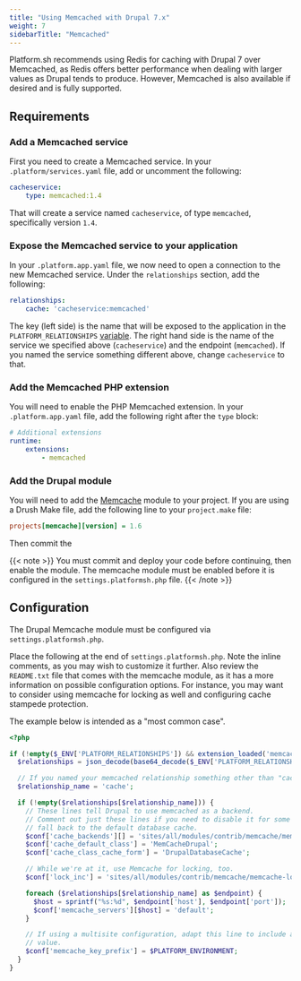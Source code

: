 ```yaml
---
title: "Using Memcached with Drupal 7.x"
weight: 7
sidebarTitle: "Memcached"
---
```


Platform.sh recommends using Redis for caching with Drupal 7 over Memcached, as Redis offers better performance when dealing with larger values as Drupal tends to produce.  However, Memcached is also available if desired and is fully supported.

## Requirements

### Add a Memcached service

First you need to create a  Memcached service.  In your `.platform/services.yaml` file, add or uncomment the following:

```yaml
cacheservice:
    type: memcached:1.4
```

That will create a service named `cacheservice`, of type `memcached`, specifically version `1.4`.

### Expose the Memcached service to your application

In your `.platform.app.yaml` file, we now need to open a connection to the new Memcached service.  Under the `relationships` section, add the following:

```yaml
relationships:
    cache: 'cacheservice:memcached'
```

The key (left side) is the name that will be exposed to the application in the `PLATFORM_RELATIONSHIPS` [variable](/development/variables/).  The right hand side is the name of the service we specified above (`cacheservice`) and the endpoint (`memcached`).  If you named the service something different above, change `cacheservice` to that.

### Add the Memcached PHP extension

You will need to enable the PHP Memcached extension.  In your `.platform.app.yaml` file, add the following right after the `type` block:

```yaml
# Additional extensions
runtime:
    extensions:
        - memcached
```

### Add the Drupal module

You will need to add the [Memcache](https://www.drupal.org/project/memcache) module to your project.  If you are using a Drush Make file, add the following line to your `project.make` file:

```ini
projects[memcache][version] = 1.6
```

Then commit the

{{< note >}}
You must commit and deploy your code before continuing, then enable the module. The memcache
module must be enabled before it is configured in the `settings.platformsh.php` file.
{{< /note >}}

## Configuration

The Drupal Memcache module must be configured via `settings.platformsh.php`.

Place the following at the end of `settings.platformsh.php`. Note the inline comments, as you may wish to customize it further.  Also review the `README.txt` file that comes with the memcache module, as it has a more information on possible configuration options. For instance, you may want to consider using memcache for locking as well and configuring cache stampede protection.

The example below is intended as a "most common case".

```php
<?php

if (!empty($_ENV['PLATFORM_RELATIONSHIPS']) && extension_loaded('memcached')) {
  $relationships = json_decode(base64_decode($_ENV['PLATFORM_RELATIONSHIPS']), true);

  // If you named your memcached relationship something other than "cache", set that here.
  $relationship_name = 'cache';

  if (!empty($relationships[$relationship_name])) {
    // These lines tell Drupal to use memcached as a backend.
    // Comment out just these lines if you need to disable it for some reason and
    // fall back to the default database cache.
    $conf['cache_backends'][] = 'sites/all/modules/contrib/memcache/memcache.inc';
    $conf['cache_default_class'] = 'MemCacheDrupal';
    $conf['cache_class_cache_form'] = 'DrupalDatabaseCache';

    // While we're at it, use Memcache for locking, too.
    $conf['lock_inc'] = 'sites/all/modules/contrib/memcache/memcache-lock.inc';

    foreach ($relationships[$relationship_name] as $endpoint) {
      $host = sprintf("%s:%d", $endpoint['host'], $endpoint['port']);
      $conf['memcache_servers'][$host] = 'default';
    }

    // If using a multisite configuration, adapt this line to include a site-unique
    // value.
    $conf['memcache_key_prefix'] = $PLATFORM_ENVIRONMENT;
  }
}
```
